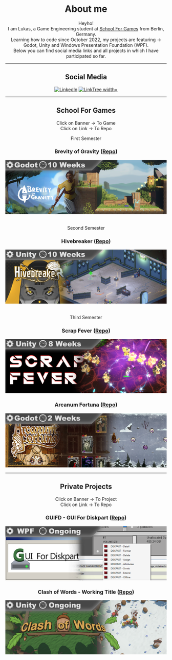 <div align="center">
  
  <h1>About me</h1>
  
  <p>
    Heyho! <br />
    I am Lukas, a Game Engineering student at <a href="https://www.school4games.net">School For Games</a> from Berlin, Germany. <br />
    Learning how to code since October 2022, my projects are featuring -><br />
    Godot, Unity and Windows Presentation Foundation (WPF). <br />
    Below you can find social media links and all projects in which I have participated so far.
  </p>

  <hr />
  <h2>Social Media</h2>
    <a align="center" href="https://www.linkedin.com/in/lukas-schmidt-93b532256/"><img src="https://static.licdn.com/aero-v1/sc/h/akt4ae504epesldzj74dzred8" alt="LinkedIn"/></a>
    <a align="center" href="https://linktr.ee/LumiToad"><img src="https://assets.production.linktr.ee/profiles/_next/static/logo-assets/apple-icon-180x180.png" alt="LinkTree width="60" height="60" /></a>
  <hr />
  
  <h2>School For Games</h2>

  Click on Banner -> To Game <br />
  Click on Link -> To Repo

  First Semester<br />
  
  <h3>Brevity of Gravity (<a href="https://github.com/LumiToad/BrevityOfGravity">Repo</a>)</h3>
  <a href="https://brevity-of-gravity.school4games.net/">
    <img src="https://github.com/LumiToad/LumiToad/blob/main/img/banner/github_brevity_banner.png" />
  </a><br /><br />

  Second Semester<br />

  <h3>Hivebreaker (<a href="https://github.com/LumiToad/Hivebreaker">Repo</a>)</h3>
  <a href="https://s4g.itch.io/hivebreaker">
    <img src="https://github.com/LumiToad/LumiToad/blob/main/img/banner/github_hivebreaker_banner.png" />
  </a><br /><br />

  Third Semester<br />

  <h3>Scrap Fever (<a href="https://github.com/LumiToad/WorkingTitle-SurvivorDefense">Repo</a>)</h3>
  <a href="https://s4g.itch.io/scrap-fever">
    <img src="https://github.com/LumiToad/LumiToad/blob/main/img/banner/github_scrap_banner.png" />
  </a>

  <h3>Arcanum Fortuna (<a href="https://github.com/LumiToad/ArcanumFortuna">Repo</a>)</h3>
  <a href="https://s4g.itch.io/arcanum-fortuna">
    <img src="https://github.com/LumiToad/LumiToad/blob/main/img/banner/github_arcanum_banner.png" />
  </a>

  <hr />
  
  <h2>Private Projects</h2>
  
  Click on Banner -> To Project <br />
  Click on Link -> To Repo

  <h3>GUIFD - GUI For Diskpart (<a href="https://github.com/LumiToad/GUIForDiskpart">Repo</a>)</h3>
  <a href="#">
    <img src="https://github.com/LumiToad/LumiToad/blob/main/img/banner/github_gui_banner.png" />
  </a>
  
  <h3>Clash of Words - Working Title (<a href="https://github.com/LumiToad/ClashOfWords">Repo</a>)</h3>
  <a href="#">
    <img src="https://github.com/LumiToad/LumiToad/blob/main/img/banner/github_cow_banner.png" />
  </a>
  
</div>
